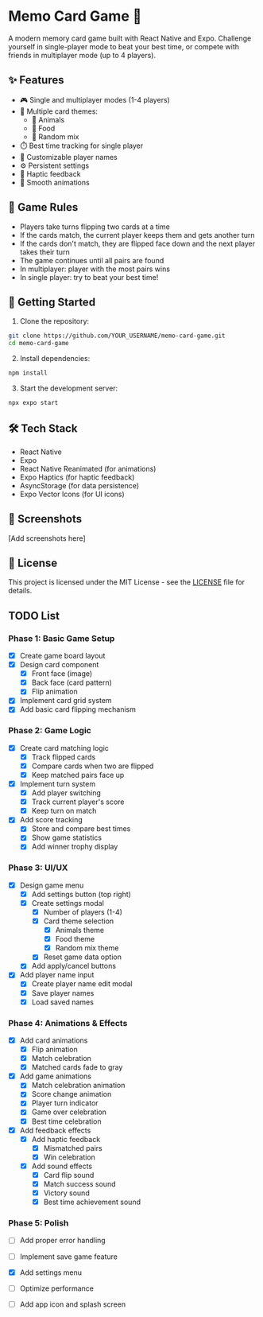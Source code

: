 # Memo Card Game 🎴

A modern memory card game built with React Native and Expo. Challenge yourself in single-player mode to beat your best time, or compete with friends in multiplayer mode (up to 4 players).

## ✨ Features

- 🎮 Single and multiplayer modes (1-4 players)
- 🎨 Multiple card themes:
  - 🐼 Animals
  - 🍕 Food
  - 🎲 Random mix
- ⏱️ Best time tracking for single player
- 📝 Customizable player names
- ⚙️ Persistent settings
- 📱 Haptic feedback
- 🎯 Smooth animations

## 🎯 Game Rules
- Players take turns flipping two cards at a time
- If the cards match, the current player keeps them and gets another turn
- If the cards don't match, they are flipped face down and the next player takes their turn
- The game continues until all pairs are found
- In multiplayer: player with the most pairs wins
- In single player: try to beat your best time!

## 🚀 Getting Started

1. Clone the repository:
```bash
git clone https://github.com/YOUR_USERNAME/memo-card-game.git
cd memo-card-game
```

2. Install dependencies:
```bash
npm install
```

3. Start the development server:
```bash
npx expo start
```

## 🛠️ Tech Stack
- React Native
- Expo
- React Native Reanimated (for animations)
- Expo Haptics (for haptic feedback)
- AsyncStorage (for data persistence)
- Expo Vector Icons (for UI icons)

## 📱 Screenshots
[Add screenshots here]

## 📄 License
This project is licensed under the MIT License - see the [LICENSE](LICENSE) file for details.

## TODO List

### Phase 1: Basic Game Setup
- [x] Create game board layout
- [x] Design card component
  - [x] Front face (image)
  - [x] Back face (card pattern)
  - [x] Flip animation
- [x] Implement card grid system
- [x] Add basic card flipping mechanism

### Phase 2: Game Logic
- [x] Create card matching logic
  - [x] Track flipped cards
  - [x] Compare cards when two are flipped
  - [x] Keep matched pairs face up
- [x] Implement turn system
  - [x] Add player switching
  - [x] Track current player's score
  - [x] Keep turn on match
- [x] Add score tracking
  - [x] Store and compare best times
  - [x] Show game statistics
  - [x] Add winner trophy display

### Phase 3: UI/UX
- [x] Design game menu
  - [x] Add settings button (top right)
  - [x] Create settings modal
    - [x] Number of players (1-4)
    - [x] Card theme selection
      - [x] Animals theme
      - [x] Food theme
      - [x] Random mix theme
    - [x] Reset game data option
  - [x] Add apply/cancel buttons
- [x] Add player name input
  - [x] Create player name edit modal
  - [x] Save player names
  - [x] Load saved names

### Phase 4: Animations & Effects
- [x] Add card animations
  - [x] Flip animation
  - [x] Match celebration
  - [x] Matched cards fade to gray
- [x] Add game animations
  - [x] Match celebration animation
  - [x] Score change animation
  - [x] Player turn indicator
  - [x] Game over celebration
  - [x] Best time celebration
- [x] Add feedback effects
  - [x] Add haptic feedback
    - [x] Mismatched pairs
    - [x] Win celebration
  - [x] Add sound effects
    - [x] Card flip sound
    - [x] Match success sound
    - [x] Victory sound
    - [x] Best time achievement sound

### Phase 5: Polish
- [ ] Add proper error handling
- [ ] Implement save game feature
- [x] Add settings menu
- [ ] Optimize performance
- [ ] Add app icon and splash screen

